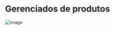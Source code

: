 # Gerenciados de produtos 
![image](https://github.com/user-attachments/assets/f951abc9-bdf6-44c6-a493-9a2e68c35ed8)

